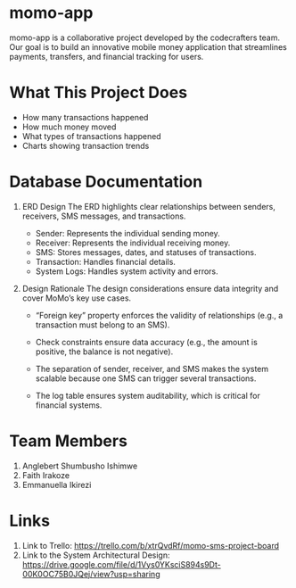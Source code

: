 # momo-app
momo-app is a collaborative project developed by the codecrafters team.
Our goal is to build an innovative mobile money application that streamlines payments, transfers, and financial tracking for users.

# What This Project Does
- How many transactions happened
- How much money moved
- What types of transactions happened
- Charts showing transaction trends

# Database Documentation
1. ERD Design
The ERD highlights clear relationships between senders, receivers, SMS messages, and transactions.
    - Sender: Represents the individual sending money.
    - Receiver: Represents the individual receiving money.
    - SMS: Stores messages, dates, and statuses of transactions.
    - Transaction: Handles financial details.
    - System Logs: Handles system activity and errors.

2. Design Rationale
The design considerations ensure data integrity and cover MoMo’s key use cases.

    - “Foreign key” property enforces the validity of relationships (e.g., a transaction must belong to an SMS).

    - Check constraints ensure data accuracy (e.g., the amount is positive, the balance is not negative).

    - The separation of sender, receiver, and SMS makes the system scalable because one SMS can trigger several transactions.

    - The log table ensures system auditability, which is critical for financial systems.

# Team Members
1. Anglebert Shumbusho Ishimwe
2. Faith Irakoze
3. Emmanuella Ikirezi

# Links
1. Link to Trello: https://trello.com/b/xtrQvdRf/momo-sms-project-board
2. Link to the System Architectural Design: https://drive.google.com/file/d/1Vys0YKsciS894s9Dt-00K0OC75B0JQej/view?usp=sharing
